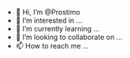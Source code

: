 - 👋 Hi, I’m @Prostimo
- 👀 I’m interested in ...
- 🌱 I’m currently learning ...
- 💞️ I’m looking to collaborate on ...
- 📫 How to reach me ...

<!---
Prostimo/Prostimo is a ✨ special ✨ repository because its `README.md` (this file) appears on your GitHub profile.
You can click the Preview link to take a look at your changes.
--->
